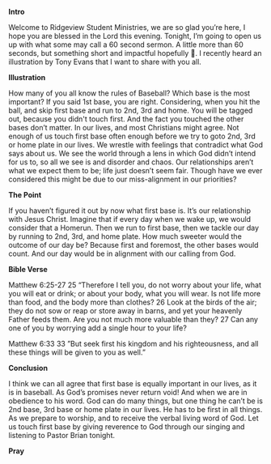**Intro**

Welcome to Ridgeview Student Ministries, we are so glad you’re here, I hope you are blessed in the Lord this evening. Tonight, I’m going to open us up with what some may call a 60 second sermon. A little more than 60 seconds, but something short and impactful hopefully . I recently heard an illustration by Tony Evans that I want to share with you all. 


**Illustration**

How many of you all know the rules of Baseball? Which base is the most important? If you said 1st base, you are right. Considering, when you hit the ball, and skip first base and run to 2nd, 3rd and home. You will be tagged out, because you didn't touch first. And the fact you touched the other bases don’t matter. In our lives, and most Christians might agree. Not enough of us touch first base often enough before we try to goto 2nd, 3rd or home plate in our lives. We wrestle with feelings that contradict what God says about us. We see the world through a lens in which God didn’t intend for us to, so all we see is and disorder and chaos. Our relationships aren’t what we expect them to be; life just doesn’t seem fair.
Though have we ever considered this might be due to our miss-alignment in our priorities? 

**The Point**

If you haven’t figured it out by now what first base is. It’s our relationship with Jesus Christ. Imagine that if every day when we wake up, we would consider that a Homerun.  Then we run to first base, then we tackle our day by running to 2nd, 3rd, and home plate. How much sweeter would the outcome of our day be? Because first and foremost, the other bases would count. And our day would be in alignment with our calling from God. 

**Bible Verse**

Matthew 6:25-27 25 “Therefore I tell you, do not worry about your life, what you will eat or drink; or about your body, what you will wear. Is not life more than food, and the body more than clothes? 26 Look at the birds of the air; they do not sow or reap or store away in barns, and yet your heavenly Father feeds them. Are you not much more valuable than they? 27 Can any one of you by worrying add a single hour to your life?

Matthew 6:33 33 ”But seek first his kingdom and his righteousness, and all these things will be given to you as well.”

**Conclusion**

I think we can all agree that first base is equally important in our lives, as it is in baseball. As God’s promises never return void! And when we are in obedience to his word. God can do many things, but one thing he can’t be is 2nd base, 3rd base or home plate in our lives. He has to be first in all things. As we prepare to worship, and to receive the verbal living word of God. Let us touch first base by giving reverence to God through our singing and listening to Pastor Brian tonight.

**Pray**
